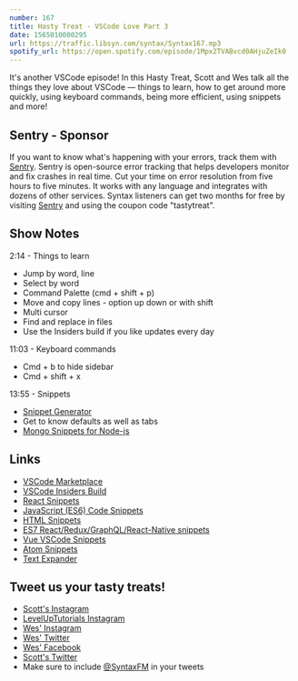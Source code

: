 ```yaml
---
number: 167
title: Hasty Treat - VSCode Love Part 3
date: 1565010000295
url: https://traffic.libsyn.com/syntax/Syntax167.mp3
spotify_url: https://open.spotify.com/episode/1Mpx2TVABvcd0AHjuZeIk0
---
```


It's another VSCode episode! In this Hasty Treat, Scott and Wes talk all the things they love about VSCode — things to learn, how to get around more quickly, using keyboard commands, being more efficient, using snippets and more!

## Sentry - Sponsor

If you want to know what's happening with your errors, track them with [Sentry](https://sentry.io/). Sentry is open-source error tracking that helps developers monitor and fix crashes in real time. Cut your time on error resolution from five hours to five minutes. It works with any language and integrates with dozens of other services. Syntax listeners can get two months for free by visiting [Sentry](https://sentry.io/) and using the coupon code "tastytreat".

## Show Notes

2:14 - Things to learn

* Jump by word, line
* Select by word
* Command Palette (cmd + shift + p)
* Move and copy lines - option up down or with shift
* Multi cursor
* Find and replace in files
* Use the Insiders build if you like updates every day

11:03 - Keyboard commands

* Cmd + b to hide sidebar
* Cmd + shift + x

13:55 - Snippets

* [Snippet Generator](https://snippet-generator.app/)
* Get to know defaults as well as tabs
* [Mongo Snippets for Node-js](https://marketplace.visualstudio.com/items?itemName=roerohan.mongo-snippets-for-node-js)

## Links
* [VSCode Marketplace](https://marketplace.visualstudio.com/)
* [VSCode Insiders Build](https://code.visualstudio.com/insiders/)
* [React Snippets](https://marketplace.visualstudio.com/items?itemName=xabikos.ReactSnippets)
* [JavaScript (ES6) Code Snippets](https://marketplace.visualstudio.com/items?itemName=xabikos.JavaScriptSnippets)
* [HTML Snippets](https://marketplace.visualstudio.com/items?itemName=abusaidm.html-snippets)
* [ES7 React/Redux/GraphQL/React-Native snippets](https://marketplace.visualstudio.com/items?itemName=dsznajder.es7-react-js-snippets)
* [Vue VSCode Snippets](https://marketplace.visualstudio.com/items?itemName=sdras.vue-vscode-snippets)
* [Atom Snippets](https://atom.io/packages/snippets)
* [Text Expander](https://textexpander.com/)

## Tweet us your tasty treats!
* [Scott's Instagram](https://www.instagram.com/stolinski/)
* [LevelUpTutorials Instagram](https://www.instagram.com/LevelUpTutorials/)
* [Wes' Instagram](https://www.instagram.com/wesbos/)
* [Wes' Twitter](https://twitter.com/wesbos)
* [Wes' Facebook](https://www.facebook.com/wesbos.developer)
* [Scott's Twitter](https://twitter.com/stolinski)
* Make sure to include [@SyntaxFM](https://twitter.com/SyntaxFM) in your tweets